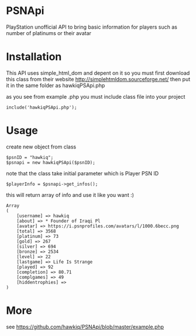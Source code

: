 # PSNApi
PlayStation unofficial API to bring basic information for players such as number of platinums or their avatar
# Installation
This API uses simple_html_dom and depent on it so you must first download this class from their website 
http://simplehtmldom.sourceforge.net/
then put it in the same folder as hawkiqPSApi.php

as you see from example .php you must include class file into your project

    include('hawkiqPSApi.php');

# Usage
create new object from class

    $psnID = "hawkiq";
    $psnapi = new hawkiqPSApi($psnID);
   
note that the class take initial parameter which is Player PSN ID

    $playerInfo = $psnapi->get_infos();
    
this will return array of info and use it like you want :)

```
Array
(
    [username] => hawkiq 
    [about] => * Founder of Iraqi Pl 
    [avatar] => https://i.psnprofiles.com/avatars/l/1000.6becc.png
    [total] => 3568
    [platinum] => 73
    [gold] => 267
    [silver] => 694
    [bronze] => 2534
    [level] => 22
    [lastgame] => Life Is Strange
    [played] => 92
    [completion] => 80.71
    [complgames] => 49
    [hiddentrophies] => 
)
```
# More
see  https://github.com/hawkiq/PSNApi/blob/master/example.php
